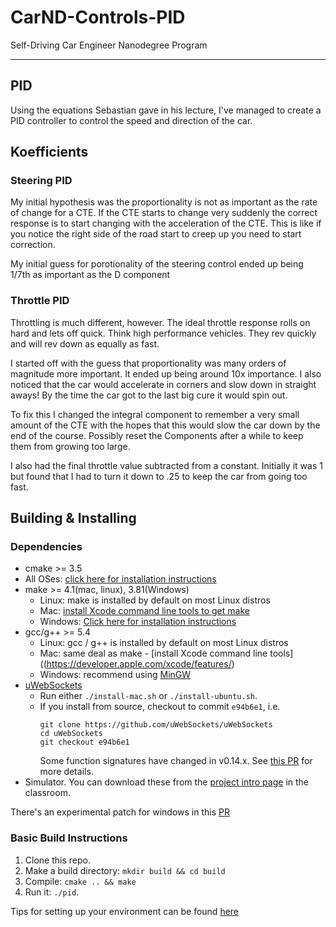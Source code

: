 # CarND-Controls-PID
Self-Driving Car Engineer Nanodegree Program

---

## PID

Using the equations Sebastian gave in his lecture, I've managed to
create a PID controller to control the speed and direction of the car.

## Koefficients

### Steering PID

My initial hypothesis was the proportionality is not as important
as the rate of change for a CTE. If the CTE starts to change very
suddenly the correct response is to start changing with the
acceleration of the CTE. This is like if you notice the right side
of the road start to creep up you need to start correction.

My initial guess for porotionality of the steering control ended up being
1/7th as important as the D component

### Throttle PID

Throttling is much different, however. The ideal throttle response rolls on
hard and lets off quick. Think high performance vehicles. They rev quickly and will rev down as equally as fast.

I started off with the guess that proportionality was many orders of magnitude more important. It ended up being around 10x importance. I also noticed that the car would accelerate in corners and slow down in straight
aways! By the time the car got to the last big cure it would spin out.

To fix this I changed the integral component to remember a very small amount
of the CTE with the hopes that this would slow the car down by the end of the course. Possibly reset the Components after a while to keep them from
growing too large.

I also had the final throttle value subtracted from a constant. Initially it
was 1 but found that I had to turn it down to .25 to keep the car from
going too fast.

## Building & Installing
### Dependencies

* cmake >= 3.5
 * All OSes: [click here for installation instructions](https://cmake.org/install/)
* make >= 4.1(mac, linux), 3.81(Windows)
  * Linux: make is installed by default on most Linux distros
  * Mac: [install Xcode command line tools to get make](https://developer.apple.com/xcode/features/)
  * Windows: [Click here for installation instructions](http://gnuwin32.sourceforge.net/packages/make.htm)
* gcc/g++ >= 5.4
  * Linux: gcc / g++ is installed by default on most Linux distros
  * Mac: same deal as make - [install Xcode command line tools]((https://developer.apple.com/xcode/features/)
  * Windows: recommend using [MinGW](http://www.mingw.org/)
* [uWebSockets](https://github.com/uWebSockets/uWebSockets)
  * Run either `./install-mac.sh` or `./install-ubuntu.sh`.
  * If you install from source, checkout to commit `e94b6e1`, i.e.
    ```
    git clone https://github.com/uWebSockets/uWebSockets
    cd uWebSockets
    git checkout e94b6e1
    ```
    Some function signatures have changed in v0.14.x. See [this PR](https://github.com/udacity/CarND-MPC-Project/pull/3) for more details.
* Simulator. You can download these from the [project intro page](https://github.com/udacity/self-driving-car-sim/releases) in the classroom.

There's an experimental patch for windows in this [PR](https://github.com/udacity/CarND-PID-Control-Project/pull/3)

### Basic Build Instructions

1. Clone this repo.
2. Make a build directory: `mkdir build && cd build`
3. Compile: `cmake .. && make`
4. Run it: `./pid`.

Tips for setting up your environment can be found [here](https://classroom.udacity.com/nanodegrees/nd013/parts/40f38239-66b6-46ec-ae68-03afd8a601c8/modules/0949fca6-b379-42af-a919-ee50aa304e6a/lessons/f758c44c-5e40-4e01-93b5-1a82aa4e044f/concepts/23d376c7-0195-4276-bdf0-e02f1f3c665d)
